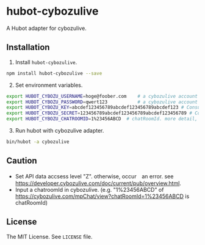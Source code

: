 hubot-cybozulive
==============

A Hubot adapter for cybozulive.

## Installation

1. Install `hubot-cybozulive`.
  ```sh
npm install hubot-cybozulive --save
  ```

2. Set environment variables.
  ```sh
export HUBOT_CYBOZU_USERNAME=hoge@foober.com    # a cybozulive account username for hubot
export HUBOT_CYBOZU_PASSWORD=qwert123           # a cybozulive account password for hubot
export HUBOT_CYBOZU_KEY=abcdef123456789abcdef123456789abcdef123 # Consumer Key. see https://developer.cybozulive.com/apps/top
export HUBOT_CYBOZU_SECRET=123456789abcdef123456789abcdef123456789 # Consumer Secret. see https://developer.cybozulive.com/apps/top
export HUBOT_CYBOZU_CHATROOMID=1%23456ABCD	# chatRoomId. more detail, check Caution.
  ```

3. Run hubot with cybozulive adapter.
  ```sh
bin/hubot -a cybozulive
  ```

## Caution
* Set API data accsess level "Z". otherwise, occur　an error. see https://developer.cybozulive.com/doc/current/pub/overview.html.
* Input a chatroomId in cybozulive. (e.g. "1%23456ABCD" of https://cybozulive.com/mpChat/view?chatRoomId=1%23456ABCD is chatRoomId)

## License
The MIT License. See `LICENSE` file.
